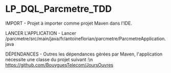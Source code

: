 # LP_DQL_Parcmetre_TDD

IMPORT - 
Projet à importer comme projet Maven dans l'IDE.

LANCER L'APPLICATION - 
Lancer /parcmetre/src/main/java/fr/antoineflorian/parcmetre/ParcmetreApplication.java

DÉPENDANCES - 
Outres les dépendances gérées par Maven, l'application nécessite une classe du projet suivant :\n 
https://github.com/BouyguesTelecom/JoursOuvres
